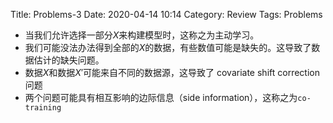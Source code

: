 Title: Problems-3
Date: 2020-04-14 10:14
Category: Review
Tags: Problems


- 当我们允许选择一部分$X$来构建模型时，这称之为主动学习。
- 我们可能没法办法得到全部的$X$的数据，有些数值可能是缺失的。这导致了数据估计的缺失问题。
- 数据$X$和数据$X'$可能来自不同的数据源，这导致了 covariate shift correction 问题
- 两个问题可能具有相互影响的边际信息（side information），这称之为`co-training`